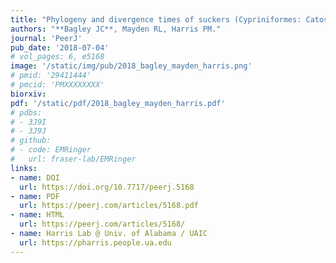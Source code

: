 ```yaml
---
title: "Phylogeny and divergence times of suckers (Cypriniformes: Catostomidae) inferred from Bayesian total-evidence analyses of molecules, morphology, and fossils."
authors: "**Bagley JC**, Mayden RL, Harris PM."
journal: 'PeerJ'
pub_date: '2018-07-04'
# vol_pages: 6, e5168
image: '/static/img/pub/2018_bagley_mayden_harris.png'
# pmid: '29411444'
# pmcid: 'PMXXXXXXXX'
biorxiv: 
pdf: '/static/pdf/2018_bagley_mayden_harris.pdf'
# pdbs:
# - 3J9I
# - 3J9J
# github:
# - code: EMRinger
#   url: fraser-lab/EMRinger
links:
- name: DOI
  url: https://doi.org/10.7717/peerj.5168
- name: PDF
  url: https://peerj.com/articles/5168.pdf
- name: HTML
  url: https://peerj.com/articles/5168/
- name: Harris Lab @ Univ. of Alabama / UAIC
  url: https://pharris.people.ua.edu
---
```

